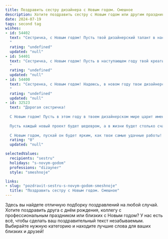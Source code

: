 ```yaml
---
title: Поздравить сестру дизайнера с Новым годом. Смешное
description: Хотите поздравить сестру с Новым годом или другим праздником? Наш ИИ создаст незабываемое поздравление, а вы обязательно выделитесь среди других.  
date: 2024-07-19
tags: second tag
wishes:
- id: 54402
  text: "Сестричка, с Новым годом! Пусть твой дизайнерский талант в наступающем году творит чудеса: создает шедевры на работе, в быту и даже в твоем гардеробе.  Пусть с Нового года твой мир станет ярче, а все твои креативные идеи воплощаются в реальность! 😉🥂
  "
  rating: "undefined"
  updated: "null"
- id: 54401
  text: "Сестричка, с Новым годом! Пусть в наступающем году твой креатив будет настолько ярким, что даже эскизы на салфетках станут шедеврами, а заказчики будут падать в обморок от твоих идей! 🎨🎉
  "
  rating: "undefined"
  updated: "null"
- id: 54400
  text: "Сестренка, с Новым годом! Надеюсь, в новом году твои дизайнерские идеи будут столь же яркими, как и новогодняя гирлянда на елке, и не менее креативными, чем твои новогодние салаты! 😁🍾
  "
  rating: "undefined"
  updated: "null"
- id: 32523
  text: "Дорогая сестричка!
  
  С Новым годом! Пусть в этом году в твоем дизайнерском мире царит именно тот цвет, который ты выберешь, а подруга «проверка на наличие вдохновения» всегда будет в доступе. Желаю, чтобы твои идеи сбывались, как волшебные мечты, а заказчики были такими же понимающими, как наш кошка, когда ты предлагаешь ему новую шапку!
  
  Пусть каждый новый проект будет шедевром, а в жизни будет столько счастья, сколько у тебя эскизов в блокноте. Креативь на полную катушку, а если вдруг не хватает натхновения — представляй, как круто ты будешь выглядеть в новогоднем платье, которое сама же и спроектируешь!
  
  С Новым годом, пускай он будет ярким, как твои самые удачные работы! 🎨✨"
  rating: "0"
  updated: "null"

selectedValues:
  recipients: "sestru"
  holidays: "s-novym-godom"
  professions: "dizayner"
  style: "smeshnoje"

links:
- slug: "pozdravit-sestru-s-novym-godom-smeshnoje"
  title: "Поздравить сестру с Новым годом. Смешное"
---
```


Здесь вы найдете отличную подборку поздравлений на любой случай. 
Хотите поздравить друга с днём рождения, коллегу с профессиональным праздником или близких с Новым годом? У нас есть всё, чтобы сделать ваш поздравительный текст незабываемым. Выбирайте нужную категорию и находите лучшие слова для ваших близких и друзей!
